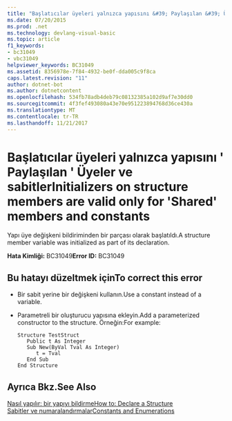 ```yaml
---
title: "Başlatıcılar üyeleri yalnızca yapısını &#39; Paylaşılan &#39; Üyeler ve sabitler"
ms.date: 07/20/2015
ms.prod: .net
ms.technology: devlang-visual-basic
ms.topic: article
f1_keywords:
- bc31049
- vbc31049
helpviewer_keywords: BC31049
ms.assetid: 8356978e-7f84-4932-be0f-dda005c9f8ca
caps.latest.revision: "11"
author: dotnet-bot
ms.author: dotnetcontent
ms.openlocfilehash: 534fb78adb4deb79c08132385a102d9af7e30dd0
ms.sourcegitcommit: 4f3fef493080a43e70e951223894768d36ce430a
ms.translationtype: MT
ms.contentlocale: tr-TR
ms.lasthandoff: 11/21/2017
---
```

# <a name="initializers-on-structure-members-are-valid-only-for-39shared39-members-and-constants"></a><span data-ttu-id="f95f3-102">Başlatıcılar üyeleri yalnızca yapısını &#39; Paylaşılan &#39; Üyeler ve sabitler</span><span class="sxs-lookup"><span data-stu-id="f95f3-102">Initializers on structure members are valid only for &#39;Shared&#39; members and constants</span></span>
<span data-ttu-id="f95f3-103">Yapı üye değişkeni bildiriminden bir parçası olarak başlatıldı.</span><span class="sxs-lookup"><span data-stu-id="f95f3-103">A structure member variable was initialized as part of its declaration.</span></span>  
  
 <span data-ttu-id="f95f3-104">**Hata Kimliği:** BC31049</span><span class="sxs-lookup"><span data-stu-id="f95f3-104">**Error ID:** BC31049</span></span>  
  
## <a name="to-correct-this-error"></a><span data-ttu-id="f95f3-105">Bu hatayı düzeltmek için</span><span class="sxs-lookup"><span data-stu-id="f95f3-105">To correct this error</span></span>  
  
-   <span data-ttu-id="f95f3-106">Bir sabit yerine bir değişkeni kullanın.</span><span class="sxs-lookup"><span data-stu-id="f95f3-106">Use a constant instead of a variable.</span></span>  
  
-   <span data-ttu-id="f95f3-107">Parametreli bir oluşturucu yapısına ekleyin.</span><span class="sxs-lookup"><span data-stu-id="f95f3-107">Add a parameterized constructor to the structure.</span></span> <span data-ttu-id="f95f3-108">Örneğin:</span><span class="sxs-lookup"><span data-stu-id="f95f3-108">For example:</span></span>  
  
    ```  
    Structure TestStruct  
       Public t As Integer  
       Sub New(ByVal Tval As Integer)  
          t = Tval  
       End Sub  
    End Structure  
    ```  
  
## <a name="see-also"></a><span data-ttu-id="f95f3-109">Ayrıca Bkz.</span><span class="sxs-lookup"><span data-stu-id="f95f3-109">See Also</span></span>  
 [<span data-ttu-id="f95f3-110">Nasıl yapılır: bir yapıyı bildirme</span><span class="sxs-lookup"><span data-stu-id="f95f3-110">How to: Declare a Structure</span></span>](../../visual-basic/programming-guide/language-features/data-types/how-to-declare-a-structure.md)  
 [<span data-ttu-id="f95f3-111">Sabitler ve numaralandırmalar</span><span class="sxs-lookup"><span data-stu-id="f95f3-111">Constants and Enumerations</span></span>](../../visual-basic/programming-guide/language-features/constants-enums/index.md)

